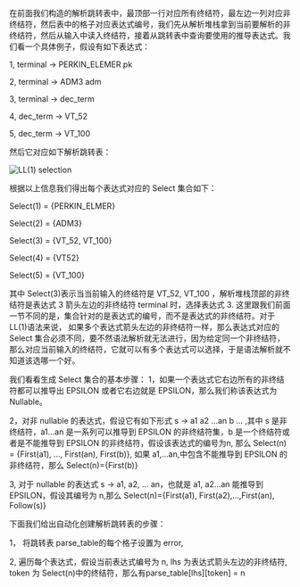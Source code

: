 在前面我们构造的解析跳转表中，最顶部一行对应所有终结符，最左边一列对应非终结符，然后表中的格子对应表达式编号，我们先从解析堆栈拿到当前要解析的非终结符，然后从输入中读入终结符，接着从跳转表中查询要使用的推导表达式。我们看一个具体例子，假设有如下表达式：

1, terminal -> PERKIN_ELEMER pk

2, terminal -> ADM3 adm

3, terminal -> dec_term

4, dec_term -> VT_52

5, dec_term -> VT_100

然后它对应如下解析跳转表：

![LL(1) selection](https://github.com/wycl16514/golang-compiler-Making-parse-table/assets/7506958/f1dc2d77-7920-4f43-a235-dc1a8cc7ffd4)

根据以上信息我们得出每个表达式对应的 Select 集合如下：

Select(1) = {PERKIN_ELMER}

Select(2) = {ADM3}

Select(3) = {VT_52, VT_100}

Select(4) = {VT52}

Select(5) = {VT_100}

其中 Select(3)表示当当前输入的终结符是 VT_52, VT_100 ，解析堆栈顶部的非终结符是表达式 3 箭头左边的非终结符 terminal 时，选择表达式 3. 这里跟我们前面一节不同的是，集合针对的是表达式的编号，而不是表达式的非终结符。对于 LL(1)语法来说，
如果多个表达式箭头左边的非终结符一样，那么表达式对应的 Select 集合必须不同，要不然语法解析就无法进行，因为给定同一个非终结符，那么对应当前输入的终结符，它就可以有多个表达式可以选择，于是语法解析就不知道该选哪一个好。

我们看看生成 Select 集合的基本步骤：
1，如果一个表达式它右边所有的非终结符都可以推导出 EPSILON 或者它右边就是 EPSILON，那么我们称该表达式为 Nullable。

2，对非 nullable 的表达式，假设它有如下形式 s -> a1 a2 ...an b ... ,其中 s 是非终结符，a1...an 是一系列可以推导到 EPSILON 的非终结符集，b 是一个终结符或者是不能推导到 EPSILON 的非终结符，假设该表达式的编号为n,
那么 Select(n) = {First(a1), ..., First(an), First(b)}, 如果 a1,...an,中包含不能推导到 EPSILON 的非终结符，那么 Select(n)={First(b)}

3, 对于 nullable 的表达式 s -> a1, a2, ... an，也就是 a1, a2...an 能推导到 EPSILON，假设其编号为 n,那么 Select(n)={First(a1), First(a2),...,First(an), Follow(s)}

下面我们给出自动化创建解析跳转表的步骤：

1， 将跳转表 parse_table的每个格子设置为 error,

2, 遍历每个表达式，假设当前表达式编号为 n, lhs 为表达式箭头左边的非终结符, token 为 Select(n)中的终结符，那么有parse_table[lhs][token] = n


